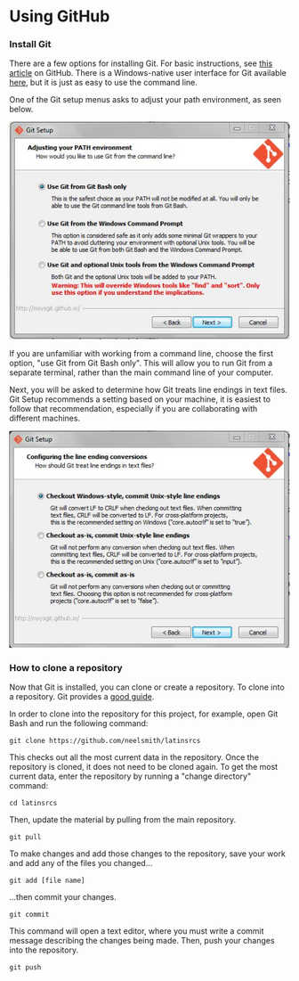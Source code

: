# Using GitHub

### Install Git

There are a few options for installing Git.  For basic instructions, see [this article][setup] on GitHub.  There is a Windows-native user interface for Git available [here][windows], but it is just as easy to use the command line.

[setup]: https://help.github.com/articles/set-up-git
[windows]: https://windows.github.com/

One of the Git setup menus asks to adjust your path environment, as seen below.

![Adjusting your PATH environment][screenshot]

[screenshot]: gitsetup.jpg

If you are unfamiliar with working from a command line, choose the first option, "use Git from Git Bash only".  This will allow you to run Git from a separate terminal, rather than the main command line of your computer.

Next, you will be asked to determine how Git treats line endings in text files.  Git Setup recommends a setting based on your machine, it is easiest to follow that recommendation, especially if you are collaborating with different machines.

![Configuring the line ending conversions][screenshot2]

[screenshot2]: gitconversion.jpg

### How to clone a repository

Now that Git is installed, you can clone or create a repository.  To clone into a repository.  Git provides a [good guide][repository].

In order to clone into the repository for this project, for example, open Git Bash and run the following command:

	git clone https://github.com/neelsmith/latinsrcs

This checks out all the most current data in the repository.  Once the repository is cloned, it does not need to be cloned again.  To get the most current data, enter the repository by running a "change directory" command:

	cd latinsrcs

Then, update the material by pulling from the main repository.

	git pull

To make changes and add those changes to the repository, save your work and add any of the files you changed...

	git add [file name]

...then commit your changes.

	git commit

This command will open a text editor, where you must write a commit message describing the changes being made.  Then, push your changes into the repository.

	git push



[repository]: http://git-scm.com/book/en/Git-Basics-Getting-a-Git-Repository
